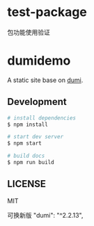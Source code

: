 # test-package

包功能使用验证

# dumidemo

A static site base on [dumi](https://d.umijs.org).

## Development

```bash
# install dependencies
$ npm install

# start dev server
$ npm start

# build docs
$ npm run build
```

## LICENSE

MIT

可换新版 "dumi": "^2.2.13",
